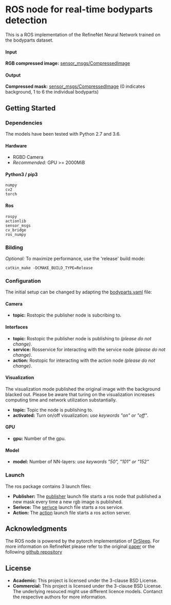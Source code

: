 # ROS node for real-time bodyparts detection #

This is a ROS implementation of the RefineNet Neural Network trained on the bodyparts dataset.

#### Input ####

**RGB compressed image:** [sensor_msgs/CompressedImage](http://docs.ros.org/melodic/api/sensor_msgs/html/msg/CompressedImage.html)

#### Output ####

**Compressed mask:** [sensor_msgs/CompressedImage](http://docs.ros.org/melodic/api/sensor_msgs/html/msg/CompressedImage.html) (0 indicates background, 1 to 6 the individual bodyparts)

## Getting Started ##

### Dependencies ###

The models have been tested with Python 2.7 and 3.6.

#### Hardware ####

* RGBD Camera
* *Recommended:* GPU >= 2000MiB
 
#### Python3 / pip3 ####
```
numpy
cv2
torch
```
#### Ros ####
```
rospy
actionlib
sensor_msgs
cv_bridge
ros_numpy
```

### Bilding ###

*Optional:* To maximize performance, use the 'release' build mode:
```
catkin_make -DCMAKE_BUILD_TYPE=Release
```

### Configuration ###

The initial setup can be changed by adapting the [bodyparts.yaml](cfg/bodyparts.yaml) file:

#### Camera ####
* **topic:** Rostopic the publisher node is subcribing to.

#### Interfaces ####
* **topic:** Rostopic the publisher node is publishing to *(please do not change)*.
* **service:** Rosservice for interacting with the service node *(please do not change)*.
* **action:** Rostopic for interacting with the action node *(please do not change)*.

#### Visualization ####

The visualization mode published the original image with the background blacked out. Please be aware that turing on the visualization increases computing time and network utilization substantially.

* **topic:** Topic the node is publishing to.
* **activated:** Turn on/off visualization: *use keywords "on" or "off"*.

#### GPU ###
* **gpu:** Number of the gpu.

#### Model ###
* **model:** Number of NN-layers: *use keywords "50", "101" or "152"*

### Launch ###

The ros package contains 3 launch files:
* **Publisher:** The [publisher](launch/bodyparts_publisher.launch) launch file starts a ros node that published a new mask every time a new rgb image is published.
* **Serivce:** The [serivce](launch/bodyparts_service.launch) launch file starts a ros service. 
* **Action:** The [action](launch/bodyparts_action.launch) launch file starts a ros action server.

## Acknowledgments

The ROS node is powered by the pytorch implementation of [DrSleep](https://github.com/DrSleep). For more information on RefineNet please refer to the original [paper](https://arxiv.org/abs/1611.06612) or the following [github repository](https://github.com/DrSleep/light-weight-refinenet)

## License

* **Academic:** This project is licensed under the 3-clause BSD License.
* **Commercial:** This project is licensed under the 3-clause BSD License. The underlying resouced might use different licence models. Contanct the respective authors for more information.
